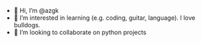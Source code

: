 - 👋 Hi, I’m @azgk
- 👀 I’m interested in learning (e.g. coding, guitar, language). I love bulldogs. 
- 💞️ I’m looking to collaborate on python projects

<!---
azgk/azgk is a ✨ special ✨ repository because its `README.md` (this file) appears on your GitHub profile.
You can click the Preview link to take a look at your changes.
--->
